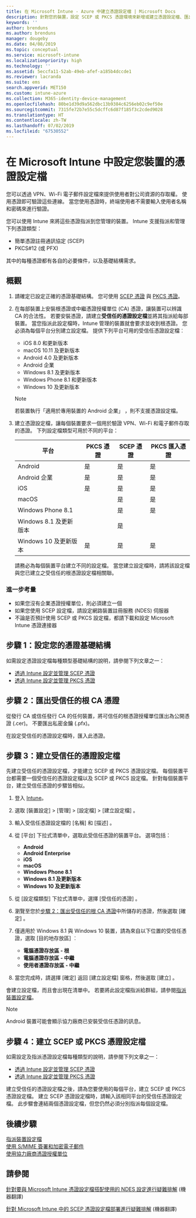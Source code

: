 ```yaml
---
title: 在 Microsoft Intune - Azure 中建立憑證設定檔 | Microsoft Docs
description: 針對您的裝置，設定 SCEP 或 PKCS 憑證環境來新增或建立憑證設定檔、匯出公開憑證、在 Azure 入口網站中建立設定檔，然後將 SCEP 或 PKCS 指派給 Azure 入口網站之 Microsoft Intune 中憑證設定檔
keywords: ''
author: brenduns
ms.author: brenduns
manager: dougeby
ms.date: 04/08/2019
ms.topic: conceptual
ms.service: microsoft-intune
ms.localizationpriority: high
ms.technology: ''
ms.assetid: 5eccfa11-52ab-49eb-afef-a185b4dccde1
ms.reviewer: lacranda
ms.suite: ems
search.appverid: MET150
ms.custom: intune-azure
ms.collection: M365-identity-device-management
ms.openlocfilehash: 80be1d39d9a562dbc13b9384c6256eb02c9ef50e
ms.sourcegitcommit: 7315fe72b7e55c5dcffc6d87f185f3c2cded9028
ms.translationtype: HT
ms.contentlocale: zh-TW
ms.lasthandoff: 07/02/2019
ms.locfileid: "67530552"
---
```

# <a name="configure-a-certificate-profile-for-your-devices-in-microsoft-intune"></a>在 Microsoft Intune 中設定您裝置的憑證設定檔

您可以透過 VPN、Wi-Fi 電子郵件設定檔來提供使用者對公司資源的存取權。 使用憑證即可驗證這些連線。 當您使用憑證時，終端使用者不需要輸入使用者名稱和密碼來進行驗證。

您可以使用 Intune 來將這些憑證指派到您管理的裝置。 Intune 支援指派和管理下列憑證類型：

- 簡單憑證註冊通訊協定 (SCEP)
- PKCS#12 (或 PFX)

其中的每種憑證都有各自的必要條件，以及基礎結構需求。


## <a name="overview"></a>概觀

1. 請確定已設定正確的憑證基礎結構。 您可使用 [SCEP 憑證](certificates-scep-configure.md) 與 [PKCS 憑證](certficates-pfx-configure.md)。

2. 在每部裝置上安裝根憑證或中繼憑證授權單位 (CA) 憑證，讓裝置可以辨識 CA 的合法性。 若要安裝憑證，請建立**受信任的憑證設定檔**並將其指派給每部裝置。 當您指派此設定檔時，Intune 管理的裝置就會要求並收到根憑證。 您必須為每個平台分別建立設定檔。 提供下列平台可用的受信任憑證設定檔︰

    - iOS 8.0 和更新版本
    - macOS 10.11 及更新版本
    - Android 4.0 及更新版本
    - Android 企業  
    - Windows 8.1 及更新版本
    - Windows Phone 8.1 和更新版本
    - Windows 10 及更新版本

    > [!NOTE]  
    > 若裝置執行「適用於專用裝置的 Android 企業」  ，則不支援憑證設定檔。

3. 建立憑證設定檔，讓每個裝置要求一個用於驗證 VPN、Wi-Fi 和電子郵件存取的憑證。 下列設定檔類型可用於不同的平台：  

   | 平台     |PKCS 憑證|SCEP 憑證| PKCS 匯入憑證 | 
   |--------------|----------------|----------------|-------------------|
   | Android                | 是    | 是    | 是    |
   | Android 企業     | 是    | 是    | 是    |
   | iOS                    | 是    | 是    | 是    |
   | macOS                  |        | 是    | 是    |
   | Windows Phone 8.1      |        | 是    | 是    |
   | Windows 8.1 及更新版本  |        | 是    |        |
   | Windows 10 及更新版本   | 是    | 是    | 是    |

   請務必為每個裝置平台建立不同的設定檔。 當您建立設定檔時，請將該設定檔與您已建立之受信任的根憑證設定檔相關聯。

### <a name="further-considerations"></a>進一步考量

- 如果您沒有企業憑證授權單位，則必須建立一個
- 如果您使用 SCEP 設定檔，請設定網路裝置註冊服務 (NDES) 伺服器
- 不論是否預計使用 SCEP 或 PKCS 設定檔，都請下載和設定 Microsoft Intune 憑證連接器


## <a name="step-1-configure-your-certificate-infrastructure"></a>步驟 1：設定您的憑證基礎結構

如需設定憑證設定檔每種類型基礎結構的說明，請參閱下列文章之一：

- [透過 Intune 設定並管理 SCEP 憑證](certificates-scep-configure.md)
- [透過 Intune 設定並管理 PKCS 憑證](certficates-pfx-configure.md)


## <a name="step-2-export-your-trusted-root-ca-certificate"></a>步驟 2：匯出受信任的根 CA 憑證

從發行 CA 或信任發行 CA 的任何裝置，將可信任的根憑證授權單位匯出為公開憑證 (.cer)。 不要匯出私密金鑰 (.pfx)。

在設定受信任的憑證設定檔時，匯入此憑證。

## <a name="step-3-create-trusted-certificate-profiles"></a>步驟 3：建立受信任的憑證設定檔
先建立受信任的憑證設定檔，才能建立 SCEP 或 PKCS 憑證設定檔。 每個裝置平台都需要一個受信任的憑證設定檔以及 SCEP 或 PKCS 設定檔。 針對每個裝置平台，建立受信任憑證的步驟皆相似。

1. 登入 [Intune](https://go.microsoft.com/fwlink/?linkid=2090973)。
3. 選取 [裝置設定]   > [管理]   > [設定檔]   > [建立設定檔]  。
4. 輸入受信任憑證設定檔的 [名稱]  和 [描述]  。
5. 從 [平台]  下拉式清單中，選取此受信任憑證的裝置平台。 選項包括：

    - **Android**
    - **Android Enterprise**
    - **iOS**
    - **macOS**
    - **Windows Phone 8.1**
    - **Windows 8.1 及更新版本**
    - **Windows 10 及更新版本**

6. 從 [設定檔類型]  下拉式清單中，選擇 [受信任的憑證]  。
7. 瀏覽至您於[步驟 2：匯出受信任的根 CA 憑證](#step-2-export-your-trusted-root-ca-certificate)中所儲存的憑證，然後選取 [確定]  。
8. 僅適用於 Windows 8.1 與 Windows 10 裝置，請為來自以下位置的受信任憑證，選取 [目的地存放區]  ︰

    - **電腦憑證存放區 - 根**
    - **電腦憑證存放區 - 中繼**
    - **使用者憑證存放區 - 中繼**

9. 當您完成時，請選擇 [確定]  返回 [建立設定檔]  窗格，然後選取 [建立]  。

會建立設定檔，而且會出現在清單中。 若要將此設定檔指派給群組，請參閱[指派裝置設定檔](device-profile-assign.md)。

   >[!NOTE]
   > Android 裝置可能會顯示協力廠商已安裝受信任憑證的訊息。

## <a name="step-4-create-scep-or-pkcs-certificate-profiles"></a>步驟 4：建立 SCEP 或 PKCS 憑證設定檔

如需設定及指派憑證設定檔每種類型的說明，請參閱下列文章之一：

- [透過 Intune 設定並管理 SCEP 憑證](certificates-scep-configure.md)
- [透過 Intune 設定並管理 PKCS 憑證](certficates-pfx-configure.md)

建立受信任的憑證設定檔之後，請為您要使用的每個平台，建立 SCEP 或 PKCS 憑證設定檔。 建立 SCEP 憑證設定檔時，請輸入該相同平台的受信任憑證設定檔。 此步驟會連結兩個憑證設定檔，但您仍然必須分別指派每個設定檔。

## <a name="next-steps"></a>後續步驟
[指派裝置設定檔](device-profile-assign.md)  
[使用 S/MIME 簽署和加密電子郵件](certificates-s-mime-encryption-sign.md)  
[使用協力廠商憑證授權單位](certificate-authority-add-scep-overview.md)

## <a name="see-also"></a>請參閱

[針對要與 Microsoft Intune 憑證設定檔搭配使用的 NDES 設定進行疑難排解](https://support.microsoft.com/help/4459540) \(機器翻譯\)

[針對 Microsoft Intune 中的 SCEP 憑證設定檔部署進行疑難排解](https://support.microsoft.com/help/4457481) \(機器翻譯\)
